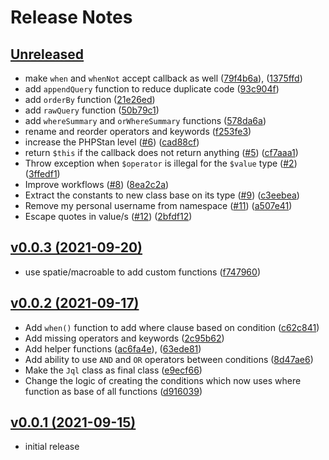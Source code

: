 # Release Notes

## [Unreleased](https://github.com/devmoath/jql-builder/compare/v0.0.3...master)

- make `when` and `whenNot` accept callback as well ([79f4b6a](https://github.com/DevMoath/jql-builder/commit/79f4b6ad1ea5a711656aa5a377a124fdd1a558d0)), ([1375ffd](https://github.com/DevMoath/jql-builder/commit/1375ffdc7e62751a9197f9ce8ddfe5bd4a9c0a16))
- add `appendQuery` function to reduce duplicate code ([93c904f](https://github.com/DevMoath/jql-builder/commit/93c904f867b5533b8765625fc740fcc56f0b4ff3))
- add `orderBy` function ([21e26ed](https://github.com/DevMoath/jql-builder/commit/21e26ed760d930310d8625034287677351ee8c04))
- add `rawQuery` function ([50b79c1](https://github.com/DevMoath/jql-builder/commit/50b79c1b2b13b02e08ff5890f4c6f1fc890a27b0))
- add `whereSummary` and `orWhereSummary` functions ([578da6a](https://github.com/DevMoath/jql-builder/commit/578da6a194144a21c26fefb4b3493493f611bc7c))
- rename and reorder operators and keywords ([f253fe3](https://github.com/DevMoath/jql-builder/commit/f253fe3d352a824c15b397a94401991831f9493b))
- increase the PHPStan level ([#6](https://github.com/DevMoath/jql-builder/issues/6)) ([cad88cf](https://github.com/DevMoath/jql-builder/commit/cad88cfd75a78c27d767d30667f830232f07ce08))
- return `$this` if the callback does not return anything ([#5](https://github.com/DevMoath/jql-builder/issues/5)) ([cf7aaa1](https://github.com/DevMoath/jql-builder/commit/cf7aaa17f898c1727c7b32ba4a46109fff77105c))
- Throw exception when `$operator` is illegal for the `$value` type ([#2](https://github.com/DevMoath/jql-builder/issues/2)) ([3ffedf1](https://github.com/DevMoath/jql-builder/commit/3ffedf185039012a4c6d8f62f9c084f9a4c868fb))
- Improve workflows ([#8](https://github.com/DevMoath/jql-builder/pull/8)) ([8ea2c2a](https://github.com/DevMoath/jql-builder/commit/8ea2c2a9ba19ca01553b7129911dc847d4cb572a))
- Extract the constants to new class base on its type ([#9](https://github.com/DevMoath/jql-builder/pull/9)) ([c3eebea](https://github.com/DevMoath/jql-builder/commit/c3eebea6455a2ad220888ff46e3c400cc321d671))
- Remove my personal username from namespace ([#11](https://github.com/DevMoath/jql-builder/pull/11)) ([a507e41](https://github.com/DevMoath/jql-builder/commit/a507e41312d328590114e713df6123ae96854525))
- Escape quotes in value/s ([#12](https://github.com/DevMoath/jql-builder/pull/12)) ([2bfdf12](https://github.com/DevMoath/jql-builder/commit/2bfdf129daa42838c7f9d45306263e3031cfbfb4))

## [v0.0.3 (2021-09-20)](https://github.com/DevMoath/jql-builder/releases/tag/v0.0.3)

- use spatie/macroable to add custom functions ([f747960](https://github.com/DevMoath/jql-builder/commit/f7479607c5b3356e9dfb294154b2fb9c5b1dd35c))

## [v0.0.2 (2021-09-17)](https://github.com/DevMoath/jql-builder/releases/tag/v0.0.2)

- Add `when()` function to add where clause based on condition ([c62c841](https://github.com/DevMoath/jql-builder/commit/c62c8411180bf59bd44c66600675115224737a64))
- Add missing operators and keywords ([2c95b62](https://github.com/DevMoath/jql-builder/commit/2c95b62f5b014a3ab781832c067544a1bea61e9d))
- Add helper functions ([ac6fa4e](https://github.com/DevMoath/jql-builder/commit/ac6fa4e07277081e3ae6b2cafde2517943974708)), ([63ede81](https://github.com/DevMoath/jql-builder/commit/63ede81d6c50e5d94617c90cb287e1756721ee2a))
- Add ability to use `AND` and `OR` operators between conditions ([8d47ae6](https://github.com/DevMoath/jql-builder/commit/8d47ae6ab070347b57dcef7504cd593114085c4b))
- Make the `Jql` class as final class ([e9ecf66](https://github.com/DevMoath/jql-builder/commit/e9ecf663af5835a17286dd61d5bf67d45d680879))
- Change the logic of creating the conditions which now uses where function as base of all functions ([d916039](https://github.com/DevMoath/jql-builder/commit/d9160392006aa8d7e03ce1f297d1a1eec37f87f3))

## [v0.0.1 (2021-09-15)](https://github.com/DevMoath/jql-builder/releases/tag/v0.0.1)

- initial release
